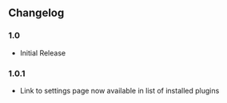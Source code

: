 ## Changelog ##

### 1.0 ###
* Initial Release

### 1.0.1 ###
* Link to settings page now available in list of installed plugins
